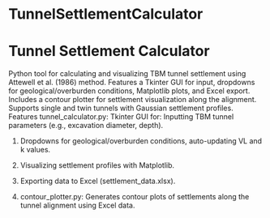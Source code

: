 # TunnelSettlementCalculator
# Tunnel Settlement Calculator

Python tool for calculating and visualizing TBM tunnel settlement using Attewell et al. (1986) method. Features a Tkinter GUI for input, dropdowns for geological/overburden conditions, Matplotlib plots, and Excel export. Includes a contour plotter for settlement visualization along the alignment. Supports single and twin tunnels with Gaussian settlement profiles.
Features
tunnel_calculator.py: Tkinter GUI for:
Inputting TBM tunnel parameters (e.g., excavation diameter, depth).

  1) Dropdowns for geological/overburden conditions, auto-updating VL and k values.
  
  2)  Visualizing settlement profiles with Matplotlib.
  
  3) Exporting data to Excel (settlement_data.xlsx).
  
  4) contour_plotter.py: Generates contour plots of settlements along the tunnel alignment using Excel data.

